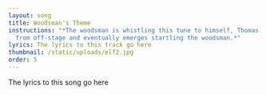 ```yaml
---
layout: song
title: Woodsman's Theme
instructions: "*The woodsman is whistling this tune to himself, Thomas observes
  from off-stage and eventually emerges startling the woodsman.*"
lyrics: The lyrics to this track go here
thumbnail: /static/uploads/elf2.jpg
order: 5
---
```

The lyrics to this song go here